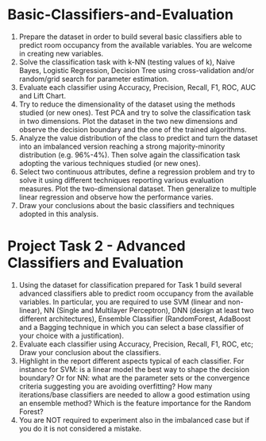 # Basic-Classifiers-and-Evaluation

1.  Prepare the dataset in order to build several basic classifiers able to predict room occupancy from the available variables. You are welcome in creating new variables.
2.  Solve the classification task with k-NN (testing values of k), Naive Bayes, Logistic Regression, Decision Tree using cross-validation and/or random/grid search for parameter estimation.
3.  Evaluate each classifier using Accuracy, Precision, Recall, F1, ROC, AUC and Lift Chart.
4.  Try to reduce the dimensionality of the dataset using the methods studied (or new ones). Test PCA and try to solve the classification task in two dimensions. Plot the dataset in the two new dimensions and observe the decision boundary and the one of the trained algorithms.
5.  Analyze the value distribution of the class to predict and turn the dataset into an imbalanced version reaching a strong majority-minority distribution (e.g. 96%-4%). Then solve again the classification task adopting the various techniques studied (or new ones).
6.  Select two continuous attributes, define a regression problem and try to solve it using different techniques reporting various evaluation measures. Plot the two-dimensional dataset. Then generalize to multiple linear regression and observe how the performance varies.
7.  Draw your conclusions about the basic classifiers and techniques adopted in this analysis.


# Project Task 2 - Advanced Classifiers and Evaluation
1. Using the dataset for classification prepared for Task 1 build several advanced classifiers able to predict room occupancy from the available variables. In particular, you are required to use SVM (linear and non-linear), NN (Single and Multilayer Perceptron), DNN (design at least two different architectures), Ensemble Classifier (RandomForest, AdaBoost and a Bagging technique in which you can select a base classifier of your choice with a justification).
2. Evaluate each classifier using Accuracy, Precision, Recall, F1, ROC, etc; Draw your conclusion about the classifiers.
3. Highlight in the report different aspects typical of each classifier. For instance for SVM: is a linear model the best way to shape the decision boundary? Or for NN: what are the parameter sets or the convergence criteria suggesting you are avoiding overfitting? How many iterations/base classifiers are needed to allow a good estimation using an ensemble method? Which is the feature importance for the Random Forest?
4. You are NOT required to experiment also in the imbalanced case but if you do it is not considered a mistake.
